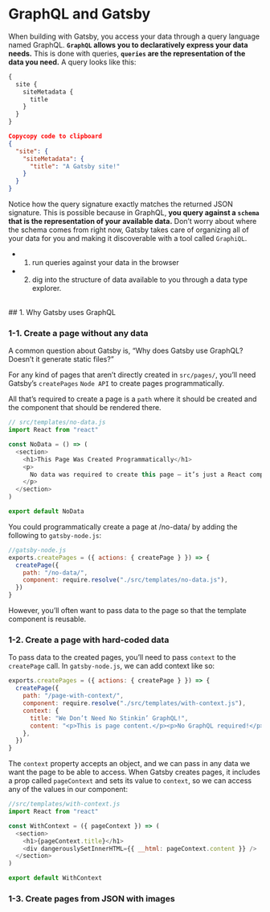 # GraphQL and Gatsby

When building with Gatsby, you access your data through a query language named GraphQL. **`GraphQL` allows you to declaratively express your data needs.** This is done with queries, **`queries` are the representation of the data you need.** A query looks like this:
```javascript
{
  site {
    siteMetadata {
      title
    }
  }
}
```
```json
Copycopy code to clipboard
{
  "site": {
    "siteMetadata": {
      "title": "A Gatsby site!"
    }
  }
}
```
Notice how the query signature exactly matches the returned JSON signature. This is possible because in GraphQL, **you query against a `schema` that is the representation of your available data.** Don’t worry about where the schema comes from right now, Gatsby takes care of organizing all of your data for you and making it discoverable with a tool called `GraphiQL`.
* 1) run queries against your data in the browser
* 2) dig into the structure of data available to you through a data type explorer.

<br>
## 1. Why Gatsby uses GraphQL

### 1-1. Create a page without any data
A common question about Gatsby is, “Why does Gatsby use GraphQL? Doesn’t it generate static files?”

For any kind of pages that aren’t directly created in `src/pages/`, you’ll need Gatsby’s `createPages` `Node API` to create pages programmatically.

All that’s required to create a page is a `path` where it should be created and the component that should be rendered there.

```javascript 
// src/templates/no-data.js
import React from "react"

const NoData = () => (
  <section>
    <h1>This Page Was Created Programmatically</h1>
    <p>
      No data was required to create this page — it’s just a React component!
    </p>
  </section>
)

export default NoData
```

You could programmatically create a page at /no-data/ by adding the following to `gatsby-node.js`:
```javascript
//gatsby-node.js
exports.createPages = ({ actions: { createPage } }) => {
  createPage({
    path: "/no-data/",
    component: require.resolve("./src/templates/no-data.js"),
  })
}
```
However, you’ll often want to pass data to the page so that the template component is reusable.

### 1-2. Create a page with hard-coded data

To pass data to the created pages, you’ll need to pass `context` to the `createPage` call. In `gatsby-node.js`, we can add context like so:
```javascript
exports.createPages = ({ actions: { createPage } }) => {
  createPage({
    path: "/page-with-context/",
    component: require.resolve("./src/templates/with-context.js"),
    context: {
      title: "We Don’t Need No Stinkin’ GraphQL!",
      content: "<p>This is page content.</p><p>No GraphQL required!</p>",
    },
  })
}
```

The `context` property accepts an object, and we can pass in any data we want the page to be able to access. When Gatsby creates pages, it includes a prop called `pageContext` and sets its value to `context`, so we can access any of the values in our component:
```javascript
//src/templates/with-context.js
import React from "react"

const WithContext = ({ pageContext }) => (
  <section>
    <h1>{pageContext.title}</h1>
    <div dangerouslySetInnerHTML={{ __html: pageContext.content }} />
  </section>
)

export default WithContext
```

### 1-3. Create pages from JSON with images

